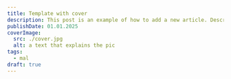 ```yaml
---
title: Template with cover
description: This post is an example of how to add a new article. Description 50-160 words
publishDate: 01.01.2025
coverImage:
  src: ./cover.jpg
  alt: a text that explains the pic
tags:
  - mal
draft: true
---
```



